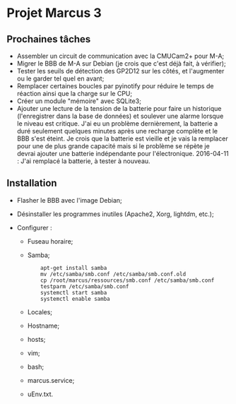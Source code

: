 # Projet Marcus 3

## Prochaines tâches

- Assembler un circuit de communication avec la CMUCam2+ pour M-A;
- Migrer le BBB de M-A sur Debian (je crois que c'est déjà fait, à vérifier);
- Tester les seuils de détection des GP2D12 sur les côtés, et l'augmenter ou le garder tel quel en avant;
- Remplacer certaines boucles par pyinotify pour réduire le temps de réaction ainsi que la charge sur le CPU;
- Créer un module "mémoire" avec SQLite3;
- Ajouter une lecture de la tension de la batterie pour faire un historique (l'enregistrer dans la base de données) et soulever une alarme lorsque le niveau est critique. J'ai eu un problème dernièrement, la batterie a duré seulement quelques minutes après une recharge complète et le BBB s'est éteint. Je crois que la batterie est vieille et je vais la remplacer pour une de plus grande capacité mais si le problème se répète je devrai ajouter une batterie indépendante pour l'électronique. 2016-04-11 : J'ai remplacé la batterie, à tester à nouveau.

## Installation

- Flasher le BBB avec l'image Debian;
- Désinstaller les programmes inutiles (Apache2, Xorg, lightdm, etc.);
- Configurer :

  - Fuseau horaire;
  - Samba;

            apt-get install samba
            mv /etc/samba/smb.conf /etc/samba/smb.conf.old
            cp /root/marcus/ressources/smb.conf /etc/samba/smb.conf
            testparm /etc/samba/smb.conf
            systemctl start samba
            systemctl enable samba

  - Locales;
  - Hostname;
  - hosts;
  - vim;
  - bash;
  - marcus.service;
  - uEnv.txt.
